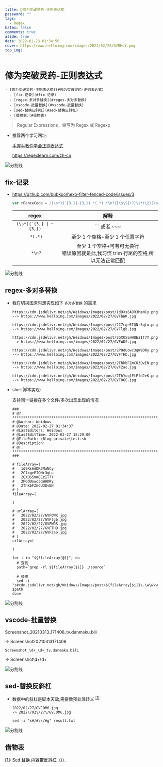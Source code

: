 ```yaml
---
title: 🙉修为突破灵药-正则表达式
password: ""
tags:
  - Regex
katex: false
comments: true
aside: true
date: 2022-02-23 01:34:56
cover: https://www.helloimg.com/images/2022/02/26/GVRHqY.png
top_img:
---
```


# 修为突破灵药-正则表达式

<!--
 * @?: *********************************************************************
 * @Author: Weidows
 * @LastEditors: Weidows
 * @LastEditTime: 2022-03-16 23:47:11
 * @FilePath: \Blog-private\source\_posts\experience\regex.md
 * @Description:
 * @!: *********************************************************************
-->

```pullquote mindmap mindmap-md
- [修为突破灵药-正则表达式](#修为突破灵药-正则表达式)
  - [fix-记录](#fix-记录)
  - [regex-多对多替换](#regex-多对多替换)
  - [vscode-批量替换](#vscode-批量替换)
  - [sed-替换反斜杠](#sed-替换反斜杠)
  - [借物表](#借物表)
```

> Regular Expressions，缩写为 Regex 或 Regexp

- 推荐两个学习网址:

  [手握手教你学会正则表达式](https://zhuanlan.zhihu.com/p/74136752)

  https://regexlearn.com/zh-cn

<a>![分割线](https://cdn.jsdelivr.net/gh/Weidows/Images/img/divider.png)</a>

## fix-记录

- https://github.com/bubkoo/hexo-filter-fenced-code/issues/3

  ```js
  var rFenceCode = /(\s*)(`{3,}|~{3,}) *(.*) *\n?([\s\S]+?)\s*(\2)(\n+|$)/g;
  ```

  |            regex            |                                          解释                                          |
  | :-------------------------: | :------------------------------------------------------------------------------------: |
  | `` (\s*)(`{3,} \| ~{3,}) `` |                                     \``` 或者 ~~~                                      |
  |          ` *(.*)`           |                            至少 1 个空格+至少 1 个任意字符                             |
  |           ` *\n?`           | 至少 1 个空格+可有可无换行 <br> 错误原因就是此,我习惯 trim 行尾的空格,所以无法正常匹配 |

<a>![分割线](https://cdn.jsdelivr.net/gh/Weidows/Images/img/divider.png)</a>

## regex-多对多替换

- 我在切换图床时想实现如下 `多对多替换` 的需求

  ```
  https://cdn.jsdelivr.net/gh/Weidows/Images/post/1d9Xs6ADR3MaNCy.png
  --> https://www.helloimg.com/images/2022/02/27/GVFbWK.jpg

  https://cdn.jsdelivr.net/gh/Weidows/Images/post/2C7cgeEIQNr3qLu.png
  --> https://www.helloimg.com/images/2022/02/27/GVFlgb.jpg

  https://cdn.jsdelivr.net/gh/Weidows/Images/post/2GXOS5mW8EzIT7Y.png
  --> https://www.helloimg.com/images/2022/02/27/GVFWDS.jpg

  https://cdn.jsdelivr.net/gh/Weidows/Images/post/2POdUowc3qW8DRy.png
  --> https://www.helloimg.com/images/2022/02/27/GVFTHD.jpg

  https://cdn.jsdelivr.net/gh/Weidows/Images/post/2ThkbFZmCU3QvEN.png
  --> https://www.helloimg.com/images/2022/02/27/GVF2ao.jpg

  https://cdn.jsdelivr.net/gh/Weidows/Images/post/2ThYuqlEtFfdJeK.png
  --> https://www.helloimg.com/images/2022/02/27/GVFOGC.jpg
  ```

- shell 脚本实现:

  支持同一链接在多个文件/多次出现出现的情况

  ```shell
  ###
  # @?: *********************************************************************
  # @Author: Weidows
  # @Date: 2022-02-27 01:34:37
  # @LastEditors: Weidows
  # @LastEditTime: 2022-02-27 18:29:00
  # @FilePath: \Blog-private\test.sh
  # @Description:
  # @!: *********************************************************************
  ###

  # fileArray=(
  #   1d9Xs6ADR3MaNCy
  #   2C7cgeEIQNr3qLu
  #   2GXOS5mW8EzIT7Y
  #   2POdUowc3qW8DRy
  #   2ThkbFZmCU3QvEN
  # )
  fileArray=(

  )

  # urlArray=(
  #   2022/02/27/GVFbWK.jpg
  #   2022/02/27/GVFlgb.jpg
  #   2022/02/27/GVFWDS.jpg
  #   2022/02/27/GVFTHD.jpg
  #   2022/02/27/GVF2ao.jpg
  # )
  urlArray=(

  )

  for i in "${!fileArray[@]}"; do
    # 查找
    path=`grep -rl ${fileArray[$i]} ./source`

    # 替换
    sed -i "s#cdn.jsdelivr.net/gh/Weidows/Images/post/${fileArray[$i]}\.\w\w\w#www.helloimg.com/images/${urlArray[$i]}#g" $path
  done
  ```

<a>![分割线](https://cdn.jsdelivr.net/gh/Weidows/Images/img/divider.png)</a>

## vscode-批量替换

Screenshot_20210313_171408_tv.danmaku.bili

-> Screenshot20210313171408

`Screenshot_\d+_\d+_tv.danmaku.bili`

-> Screenshot\d+\d+

<a>![分割线](https://cdn.jsdelivr.net/gh/Weidows/Images/img/divider.png)</a>

## sed-替换反斜杠

- 数据中的斜杠是脚本天敌,需要做预处理转义
  <sup id='cite_ref-1'>[\[1\]](#cite_note-1)</sup>

  ```
  2022/02/27/GVJOM6.jpg
  -> 2022\/02\/27\/GVJOM6.jpg
  ```

  `sed -i "s#/#\\/#g" result.txt`

<a>![分割线](https://cdn.jsdelivr.net/gh/Weidows/Images/img/divider.png)</a>

## 借物表

<a name='cite_note-1' href='#cite_ref-1'>[1]</a>: [Sed 替换 内容带反斜杠（/）](https://blog.csdn.net/weixin_39031707/article/details/104065184)
